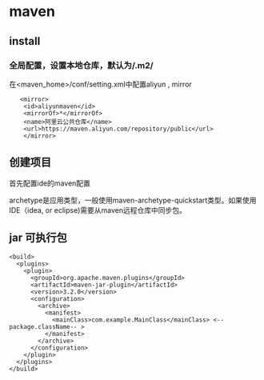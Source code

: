 # maven

## install
### 全局配置，设置本地仓库，默认为<user>/.m2/


在<maven_home>/conf/setting.xml中配置aliyun , mirror

```
   <mirror>
	<id>aliyunmaven</id>
	<mirrorOf>*</mirrorOf>
	<name>阿里云公共仓库</name>
	<url>https://maven.aliyun.com/repository/public</url>
	</mirror>
```

## 创建项目
首先配置ide的maven配置


archetype是应用类型，一般使用maven-archetype-quickstart类型。如果使用IDE（idea, or eclipse)需要从maven远程仓库中同步包。


## jar 可执行包

```
<build>
  <plugins>
    <plugin>
      <groupId>org.apache.maven.plugins</groupId>
      <artifactId>maven-jar-plugin</artifactId>
      <version>3.2.0</version>
      <configuration>
        <archive>
          <manifest>
            <mainClass>com.example.MainClass</mainClass> <--package.className-- >
          </manifest>
        </archive>
      </configuration>
    </plugin>
  </plugins>
</build>
```